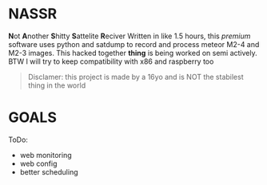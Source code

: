 # NASSR
**N**ot **A**nother **S**hitty **S**attelite **R**eciver
  Written in like 1.5 hours, this _premium_ software uses python and satdump to record and process meteor M2-4 and M2-3 images.
  This hacked together **thing** is being worked on semi actively.
  BTW I will try to keep compatibility with x86 and raspberry too

  > Disclamer: this project is made by a 16yo and is NOT the stabilest thing in the world
# GOALS
  ToDo:
- web monitoring
- web config
- better scheduling
